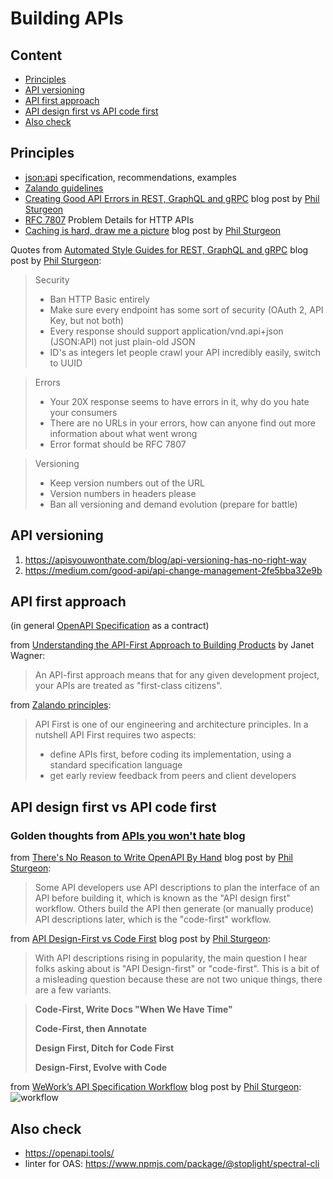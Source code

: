 # Building APIs

## Content
- [Principles](#principles)
- [API versioning](#api-versioning)
- [API first approach](#api-first-approach)
- [API design first vs API code first](#api-design-first-vs-api-code-first)
- [Also check](#also-check)


## Principles
- [json:api] specification, recommendations, examples
- [Zalando guidelines]
- [Creating Good API Errors in REST, GraphQL and gRPC] blog post by [Phil Sturgeon]
- [RFC 7807] Problem Details for HTTP APIs
- [Caching is hard, draw me a picture] blog post by [Phil Sturgeon]

Quotes from [Automated Style Guides for REST, GraphQL and gRPC] blog post by [Phil Sturgeon]:
> Security
> - Ban HTTP Basic entirely
> - Make sure every endpoint has some sort of security (OAuth 2, API Key, but not both)
> - Every response should support application/vnd.api+json (JSON:API) not just plain-old JSON
> - ID's as integers let people crawl your API incredibly easily, switch to UUID

> Errors
> - Your 20X response seems to have errors in it, why do you hate your consumers
> - There are no URLs in your errors, how can anyone find out more information about what went wrong
> - Error format should be RFC 7807

> Versioning
> - Keep version numbers out of the URL
> - Version numbers in headers please
> - Ban all versioning and demand evolution (prepare for battle)


## API versioning
1. https://apisyouwonthate.com/blog/api-versioning-has-no-right-way
2. https://medium.com/good-api/api-change-management-2fe5bba32e9b


## API first approach
(in general [OpenAPI Specification] as a contract)

from [Understanding the API-First Approach to Building Products] by Janet
Wagner:
> An API-first approach means that for any given development project, your APIs
> are treated as "first-class citizens".

from [Zalando principles]:
> API First is one of our engineering and architecture principles. In a
> nutshell API First requires two aspects:
>  - define APIs first, before coding its implementation, using a standard specification language
>  - get early review feedback from peers and client developers

## API design first vs API code first

### Golden thoughts from [APIs you won't hate] blog
from [There's No Reason to Write OpenAPI By Hand] blog post by [Phil Sturgeon]:
> Some API developers use API descriptions to plan the interface of an API
> before building it, which is known as the "API design first" workflow. Others
> build the API then generate (or manually produce) API descriptions later,
> which is the "code-first" workflow.

from [API Design-First vs Code First] blog post by [Phil Sturgeon]:
> With API descriptions rising in popularity, the main question I hear folks
> asking about is "API Design-first" or "code-first". This is a bit of a
> misleading question because these are not two unique things, there are a few
> variants.

> **Code-First, Write Docs "When We Have Time"**
>
> **Code-First, then Annotate**
>
> **Design First, Ditch for Code First**
>
> **Design-First, Evolve with Code**

from [WeWork’s API Specification Workflow] blog post by [Phil Sturgeon]:
![workflow](https://apisyouwonthate.com/static/fd5229a63ea93feebd0635a8b3ac2bb2/a24e6/workfow.jpg)


## Also check
- https://openapi.tools/
- linter for OAS: https://www.npmjs.com/package/@stoplight/spectral-cli


[OpenAPI Specification]: https://swagger.io/specification/
[Understanding the API-First Approach to Building Products]: https://swagger.io/resources/articles/adopting-an-api-first-approach/
[Zalando principles]: https://opensource.zalando.com/restful-api-guidelines/#api-first
[APIs you won't hate]: https://apisyouwonthate.com/blog/
[There's No Reason to Write OpenAPI By Hand]: https://apisyouwonthate.com/blog/theres-no-reason-to-write-openapi-by-hand
[Phil Sturgeon]: https://apisyouwonthate.com/author/phil-sturgeon
[API Design-First vs Code First]: https://apisyouwonthate.com/blog/api-design-first-vs-code-first
[FastAPI]: https://github.com/tiangolo/fastapi
[connexion]: https://github.com/zalando/connexion
[WeWork’s API Specification Workflow]: https://apisyouwonthate.com/blog/weworks-api-specification-workflow
[tsoa]: https://github.com/lukeautry/tsoa
[fastify-swagger]: https://github.com/fastify/fastify-swagger
[json:api]: https://jsonapi.org/
[Zalando guidelines]: https://opensource.zalando.com/restful-api-guidelines/
[Caching is hard, draw me a picture]: https://apisyouwonthate.com/blog/caching-is-hard-draw-me-a-picture
[RFC 7807]: https://datatracker.ietf.org/doc/html/rfc7807
[Creating Good API Errors in REST, GraphQL and gRPC]: https://apisyouwonthate.com/blog/creating-good-api-errors-in-rest-graphql-and-grpc
[Automated Style Guides for REST, GraphQL and gRPC]: https://apisyouwonthate.com/blog/automated-style-guides-for-rest-graphql-and-grpc
